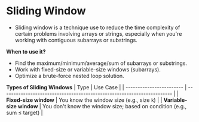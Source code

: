 # Sliding Window
* Sliding window is a technique use to reduce the time complexity of certain problems involving arrays or strings, especially when you're working with contiguous subarrays or substrings.

**When to use it?**
- Find the maximum/minimum/average/sum of subarrays or substrings.
- Work with fixed-size or variable-size windows (subarrays).
- Optimize a brute-force nested loop solution.

**Types of Sliding Windows**
| Type                     | Use Case                                                                |
| ------------------------ | ----------------------------------------------------------------------- |
| **Fixed-size window**    | You know the window size (e.g., size `k`)                               |
| **Variable-size window** | You don't know the window size; based on condition (e.g., sum ≤ target) |
